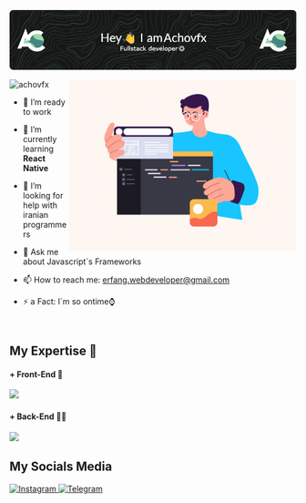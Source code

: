 ![Header](./banner.png)

<img align="right" alt="Coding" width="400" src="./coding.gif"/>
<p align="left"> <img src="https://komarev.com/ghpvc/?username=achovfx&label=Profile%20views&color=0e75b6&style=flat" alt="achovfx" /> </p>

- 🔭 I’m ready to work

- 🌱 I’m currently learning **React Native**

- 🤔 I’m looking for help with iranian programmers

- 💬 Ask me about Javascript`s Frameworks

- 📫 How to reach me: erfang.webdeveloper@gmail.com

- ⚡ a Fact: I`m so ontime⌚

<br>

<h2>My Expertise 💪</h2>
<h4>+ Front-End 🎨</h4>
<img src="https://skillicons.dev/icons?i=html,css,js,react,vue,jquery,tailwind,bootstrap,github,git,ps"/>
<h4>+ Back-End 🧑‍💻</h4>
<img src="https://skillicons.dev/icons?i=php,nodejs"/>

<h2>My Socials Media</h2>
<a href="https://instagram.com/acho.vfx" rel="nofollow">
    <img alt="Instagram" src="https://camo.githubusercontent.com/94b50d6a71e67a79d85b051d8af86ad7cc541a7304e6db4825430830e9a43383/68747470733a2f2f696d672e736869656c64732e696f2f62616467652f496e7374616772616d2d2532334534343035462e7376673f7374796c653d666f722d7468652d6261646765266c6f676f3d496e7374616772616d266c6f676f436f6c6f723d7768697465" style="max-width: 100%;">
</a>
<a href="https://t.me/achovfx" rel="nofollow">
    <img alt="Telegram" src="https://camo.githubusercontent.com/8f41682a178e57a174d0c6042e9cdb842c6329b24c34b2bf4206c25e933073a9/68747470733a2f2f696d672e736869656c64732e696f2f62616467652f54656c656772616d2d3243413545303f7374796c653d666f722d7468652d6261646765266c6f676f3d74656c656772616d266c6f676f436f6c6f723d7768697465" style="max-width: 100%;">
</a>
